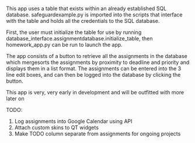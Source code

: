 This app uses a table that exists within an already established SQL database. safeguardexample.py is imported into the scripts that interface with the table and holds all the credentials to the SQL database.

First, the user must initialize the table for use by running database_interface.assignmentdatabase.initialize_table, then homework_app.py can be run to launch the app.

The app consists of a button to retrieve all the assignments in the database which mergesorts the assignments by proximity to deadline and priority and displays them in a list format. The assignments can be entered into the 3 line edit boxes, and can then be logged into the database by clicking the button.

This app is very, very early in development and will be outfitted with more later on

TODO:
1) Log assignments into Google Calendar using API
2) Attach custom skins to QT widgets
3) Make TODO column separate from assignments for ongoing projects
